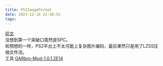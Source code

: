 ```yaml
---
title: PS2ImageFormat
date: 2023-12-16 22:48:52
tags:
---
```

[前文](./20231101-ps2cri/index.html)  
没想到第一个突破口竟然是SPC。  
和预想的一样，PS2平台上不太可能上复杂图片编码，最后果然只是用了LZSS压缩文件流。  
工具 [GARbro-Mod-1.0.1.2E14](https://github.com/ManicsteinerYX/GARbro-Mod/releases/tag/GARbro-Mod-1.0.1.2E14)  
